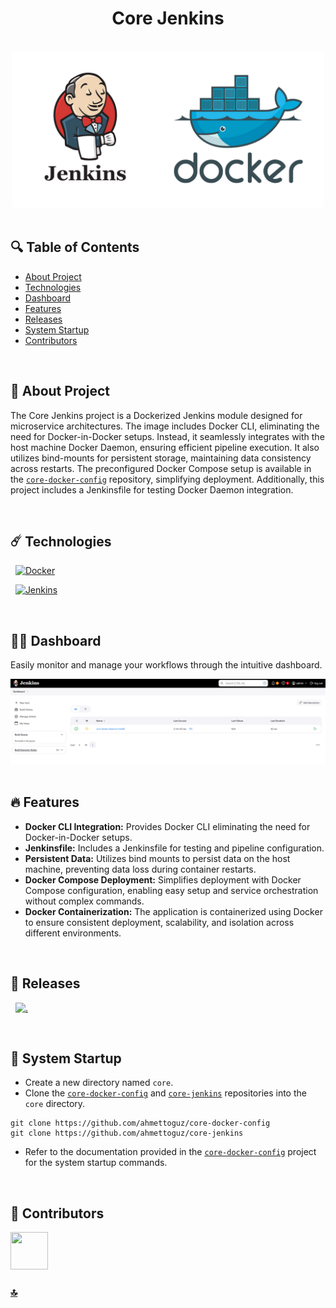 <h1 id="top" align="center">Core Jenkins</h1>

<br>

<div align="center">
    <img height=250 src="assets/banner/banner.png">
</div>

<br>

## 🔍 Table of Contents

- [About Project](#intro)
- [Technologies](#technologies)
- [Dashboard](#dashboard)
- [Features](#features)
- [Releases](#releases)
- [System Startup](#system-startup)
- [Contributors](#contributors)

<br/>

<h2 id="intro">📌 About Project</h2>

The Core Jenkins project is a Dockerized Jenkins module designed for microservice architectures. The image includes Docker CLI, eliminating the need for Docker-in-Docker setups. Instead, it seamlessly integrates with the host machine Docker Daemon, ensuring efficient pipeline execution. It also utilizes bind-mounts for persistent storage, maintaining data consistency across restarts.
The preconfigured Docker Compose setup is available in the [`core-docker-config`](https://github.com/ahmettoguz/core-docker-config) repository, simplifying deployment. Additionally, this project includes a Jenkinsfile for testing Docker Daemon integration.

<br/>

<h2 id="technologies">☄️ Technologies</h2>

&nbsp; [![Docker](https://img.shields.io/badge/docker-%230db7ed.svg?style=for-the-badge&logo=docker&logoColor=white)](https://www.docker.com/)

&nbsp; [![Jenkins](https://img.shields.io/badge/Jenkins-49728B?style=for-the-badge&logo=jenkins&logoColor=white)](https://www.jenkins.io/)

<br/>

<h2 id="dashboard">👨‍🍳 Dashboard</h2>

Easily monitor and manage your workflows through the intuitive dashboard.

<div align="center">
    <img width=900 src="assets/dashboard/dashboard.png">
</div>

<br/>

<h2 id="features">🔥 Features</h2>

- **Docker CLI Integration:** Provides Docker CLI eliminating the need for Docker-in-Docker setups.
- **Jenkinsfile:** Includes a Jenkinsfile for testing and pipeline configuration.
- **Persistent Data:** Utilizes bind mounts to persist data on the host machine, preventing data loss during container restarts.
- **Docker Compose Deployment:** Simplifies deployment with Docker Compose configuration, enabling easy setup and service orchestration without complex commands.
- **Docker Containerization:** The application is containerized using Docker to ensure consistent deployment, scalability, and isolation across different environments.

<br/>

<h2 id="releases">🚢 Releases</h2>

&nbsp; [![.](https://img.shields.io/badge/1.0.0-233838?style=flat&label=version&labelColor=111727&color=1181A1)](https://github.com/ahmettoguz/core-jenkins/tree/v1.0.0)

<br/>

<h2 id="system-startup">🚀 System Startup</h2>

- Create a new directory named `core`.
- Clone the [`core-docker-config`](https://github.com/ahmettoguz/core-docker-config) and [`core-jenkins`](https://github.com/ahmettoguz/core-jenkins) repositories into the `core` directory.

```
git clone https://github.com/ahmettoguz/core-docker-config
git clone https://github.com/ahmettoguz/core-jenkins
```

- Refer to the documentation provided in the [`core-docker-config`](https://github.com/ahmettoguz/core-docker-config) project for the system startup commands.

<br/>

<h2 id="contributors">👥 Contributors</h2>

<a href="https://github.com/ahmettoguz" target="_blank"><img width=60 height=60 src="https://avatars.githubusercontent.com/u/101711642?v=4"></a>

### [🔝](#top)
